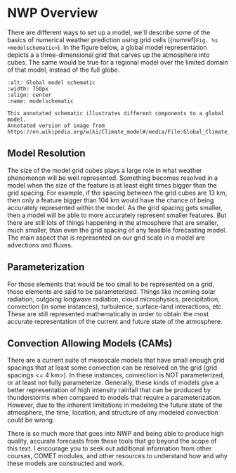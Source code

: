 # NWP Overview

There are different ways to set up a model, we'll describe some of the basics of numerical
weather prediction using grid cells ({numref}`Fig. %s <modelschematic>`). In the figure
below, a global model representation depicts a a three-dimensional grid that carves up the
atmosphere into cubes. The same would be true for a regional model over the limited domain
of that model, instead of the full globe. 

```{figure} ../../images/Global_Climate_Model.png
:alt: Global model schematic
:width: 750px
:align: center
:name: modelschematic

This annotated schematic illustrates different components to a global model.
Annotated version of image from https://en.wikipedia.org/wiki/Climate_model#/media/File:Global_Climate_Model.png
```
## Model Resolution
The size of the model grid cubes plays a large role in what weather phenomenon will be
well represented. Something becomes resolved in a model when the size of the feature
is at least eight times bigger than the grid spacing. For example, if the spacing between
the grid cubes are 13 km, then only a feature bigger than 104 km would have the chance of being
accurately represented within the model. As the grid spacing gets smaller, then a model
will be able to more accurately represent smaller features. But there are still lots of things
happening in the atmosphere that are smaller, much smaller, than even the grid spacing of
any feasible forecasting model. The main aspect that is represented on our grid scale in a model
are advections and fluxes.

## Parameterization
For those elements that would be too small to be represented on a grid, those elements are
said to be parameterized. Things like incoming solar radiation, outgoing longwave radiation,
cloud microphysics, precipitation, convection (in some instances), turbulence, surface-land
interactions, etc. These are still represented mathematically in order to obtain the most
accurate representation of the current and future state of the atmosphere.

## Convection Allowing Models (CAMs)
There are a current suite of mesoscale models that have small enough grid spacings that at least
some convection can be resolved on the grid (grid spacings <= 4 km>). In these instances, convection
is NOT parameterized, or at least not fully parameterize. Generally, these kinds of models give
a better representation of high intensity rainfall that can be produced by thunderstorms when
compared to models that require a parameterization. However, due to the inherent limitations
in modeling the future state of the atmosphere, the time, location, and structure of any modeled
convection could be wrong.

There is so much more that goes into NWP and being able to produce high quality, accurate forecasts
from these tools that go beyond the scope of this text. I encourage you to seek out additional
information from other courses, COMET modules, and other resources to understand how and why
these models are constructed and work.